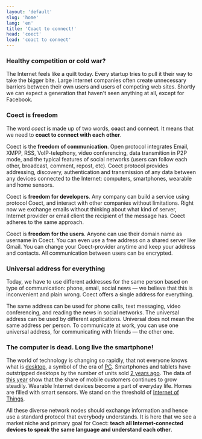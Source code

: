 ```yaml
---
layout: 'default'
slug: 'home'
lang: 'en'
title: 'Coact to connect!'
head: 'coect'
lead: 'coact to connect'
---
```


### Healthy competition or cold war?

The Internet feels like a quilt today. Every startup tries to pull it their way
to take the bigger bite. Large internet companies often create unnecessary
barriers between their own users and users of competing web sites. Shortly we
can expect a generation that haven't seen anything at all, except for Facebook.

### Coect is freedom

The word _coect_ is made up of two words, **co**act and conn**ect**. It means
that we need to **coact to connect with each other**.

Coect is the **freedom of communication**. Open protocol integrates Email, XMPP,
RSS, VoIP-telephony, video conferencing, data transmition in P2P mode, and the
typical features of social networks (users can follow each other, broadcast,
comment, repost, etc). Coect protocol provides addressing, discovery,
authentication and transmission of any data between any devices connected to the
Internet: computers, smartphones, wearable and home sensors.

Coect is **freedom for developers**. Any company can build a service using
protocol Coect, and interact with other companies without limitations. Right now
we exchange emails without thinking about what kind of server, Internet provider or
email client the recipient of the message has. Coect adheres to the same
approach.

Coect is **freedom for the users**. Anyone can use their domain name as username
in Coect. You can even use a free address on a shared server like Gmail. You can
change your Coect-provider anytime and keep your address and contacts. All
communication between users can be encrypted.


### Universal address for everything

Today, we have to use different addresses for the same person based on type of
communication: phone, email, social news &mdash; we believe that this is inconvenient
and plain wrong. Coect offers a single address for everything.

The same address can be used for phone calls, text messaging, video
conferencing, and reading the news in social networks. The universal
address can be used by different applications. Universal does not mean the same
address per person. To communicate at work, you can use one universal address,
for communicating with friends &mdash; the other one.


### The computer is dead. Long live the smartphone!

The world of technology is changing so rapidly, that not everyone knows what is
[desktop](http://en.wikipedia.org/wiki/Desktop_computer), a symbol of the era of [PC](http://en.wikipedia.org/wiki/Personal_computer). Smartphones and tablets have outstripped
desktops by the number of units sold
[2 years ago](http://www.asymco.com/2012/01/17/the-rise-and-fall-of-personal-computing/).
The data of [this year](http://www.kpcb.com/insights/2013-internet-trends) show
that the share of mobile customers continues to grow steadily. Wearable Internet
devices become a part of everyday life. Homes are filled with smart sensors.
We stand on the threshold of
[Internet of Things](http://en.wikipedia.org/wiki/Internet_of_Things).

All these diverse network nodes should exchange information and hence use a
standard protocol that everybody understands. It is here that we see a market niche and
primary goal for Coect: **teach all Internet-connected devices to speak the
same language and understand each other**.
